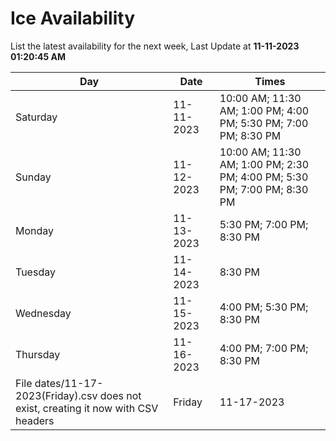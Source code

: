 # Ice Availability

List the latest availability for the next week, Last Update at **11-11-2023 01:20:45 AM**

| Day         | Date        | Times       |
| ----------- | ----------- | ----------- |
|Saturday|11-11-2023|10:00 AM; 11:30 AM; 1:00 PM; 4:00 PM; 5:30 PM; 7:00 PM; 8:30 PM|
|Sunday|11-12-2023|10:00 AM; 11:30 AM; 1:00 PM; 2:30 PM; 4:00 PM; 5:30 PM; 7:00 PM; 8:30 PM|
|Monday|11-13-2023|5:30 PM; 7:00 PM; 8:30 PM|
|Tuesday|11-14-2023|8:30 PM|
|Wednesday|11-15-2023|4:00 PM; 5:30 PM; 8:30 PM|
|Thursday|11-16-2023|4:00 PM; 7:00 PM; 8:30 PM|
File dates/11-17-2023(Friday).csv does not exist, creating it now with CSV headers |Friday|11-17-2023|5:30 PM; 7:00 PM; 8:30 PM|
